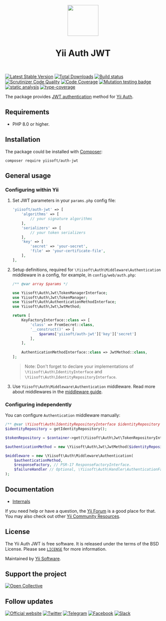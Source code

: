 <p align="center">
    <a href="https://github.com/yiisoft" target="_blank">
        <img src="https://yiisoft.github.io/docs/images/yii_logo.svg" height="100px">
    </a>
    <h1 align="center">Yii Auth JWT</h1>
    <br>
</p>

[![Latest Stable Version](https://poser.pugx.org/yiisoft/auth-jwt/v/stable.png)](https://packagist.org/packages/yiisoft/auth-jwt)
[![Total Downloads](https://poser.pugx.org/yiisoft/auth-jwt/downloads.png)](https://packagist.org/packages/yiisoft/auth-jwt)
[![Build status](https://github.com/yiisoft/auth-jwt/workflows/build/badge.svg)](https://github.com/yiisoft/auth-jwt/actions)
[![Scrutinizer Code Quality](https://scrutinizer-ci.com/g/yiisoft/auth-jwt/badges/quality-score.png?b=master)](https://scrutinizer-ci.com/g/yiisoft/auth-jwt/?branch=master)
[![Code Coverage](https://scrutinizer-ci.com/g/yiisoft/auth-jwt/badges/coverage.png?b=master)](https://scrutinizer-ci.com/g/yiisoft/auth-jwt/?branch=master)
[![Mutation testing badge](https://img.shields.io/endpoint?style=flat&url=https%3A%2F%2Fbadge-api.stryker-mutator.io%2Fgithub.com%2Fyiisoft%2Fauth-jwt%2Fmaster)](https://dashboard.stryker-mutator.io/reports/github.com/yiisoft/auth-jwt/master)
[![static analysis](https://github.com/yiisoft/auth-jwt/workflows/static%20analysis/badge.svg)](https://github.com/yiisoft/auth-jwt/actions?query=workflow%3A%22static+analysis%22)
[![type-coverage](https://shepherd.dev/github/yiisoft/auth-jwt/coverage.svg)](https://shepherd.dev/github/yiisoft/auth-jwt)

The package provides [JWT authentication](https://tools.ietf.org/html/rfc7519) method for [Yii Auth](https://github.com/yiisoft/auth/).

## Requirements

- PHP 8.0 or higher.

## Installation

The package could be installed with [Composer](https://getcomposer.org):

```shell
composer require yiisoft/auth-jwt
```

## General usage

### Configuring within Yii

1. Set JWT parameters in your `params.php` config file:

    ```php
    'yiisoft/auth-jwt' => [
        'algorithms' => [
            // your signature algorithms
        ],
        'serializers' => [
            // your token serializers
        ],
        'key' => [
            'secret' => 'your-secret',
            'file' => 'your-certificate-file',
        ],
    ],
    ```

2. Setup definitions, required for `\Yiisoft\Auth\Middleware\Authentication` middleware in a config, for example,
   in `config/web/auth.php`:

    ```php
    /** @var array $params */

    use Yiisoft\Auth\Jwt\TokenManagerInterface;
    use Yiisoft\Auth\Jwt\TokenManager;
    use Yiisoft\Auth\AuthenticationMethodInterface;
    use Yiisoft\Auth\Jwt\JwtMethod;

    return [
        KeyFactoryInterface::class => [
            'class' => FromSecret::class,
            '__construct()' => [
                $params['yiisoft/auth-jwt']['key']['secret']
            ],
        ],
        
        AuthenticationMethodInterface::class => JwtMethod::class,
    ];
    ```

    > Note: Don't forget to declare your implementations of `\Yiisoft\Auth\IdentityInterface` and `\Yiisoft\Auth\IdentityRepositoryInterface`.

3. Use `Yiisoft\Auth\Middleware\Authentication` middleware.
   Read more about middlewares in the [middleware guide](https://github.com/yiisoft/docs/blob/master/guide/en/structure/middleware.md).

### Configuring independently

You can configure `Authentication` middleware manually:

```php
/** @var \Yiisoft\Auth\IdentityRepositoryInterface $identityRepository */
$identityRepository = getIdentityRepository();

$tokenRepository = $container->get(\Yiisoft\Auth\Jwt\TokenRepositoryInterface::class);

$authenticationMethod = new \Yiisoft\Auth\Jwt\JwtMethod($identityRepository, $tokenRepository);

$middleware = new \Yiisoft\Auth\Middleware\Authentication(
    $authenticationMethod,
    $responseFactory, // PSR-17 ResponseFactoryInterface.
    $failureHandler // Optional, \Yiisoft\Auth\Handler\AuthenticationFailureHandler by default.
);
```

## Documentation

- [Internals](docs/internals.md)

If you need help or have a question, the [Yii Forum](https://forum.yiiframework.com/c/yii-3-0/63) is a good place for 
that. You may also check out other [Yii Community Resources](https://www.yiiframework.com/community).

## License

The Yii Auth JWT is free software. It is released under the terms of the BSD License.
Please see [`LICENSE`](./LICENSE.md) for more information.

Maintained by [Yii Software](https://www.yiiframework.com/).

## Support the project

[![Open Collective](https://img.shields.io/badge/Open%20Collective-sponsor-7eadf1?logo=open%20collective&logoColor=7eadf1&labelColor=555555)](https://opencollective.com/yiisoft)

## Follow updates

[![Official website](https://img.shields.io/badge/Powered_by-Yii_Framework-green.svg?style=flat)](https://www.yiiframework.com/)
[![Twitter](https://img.shields.io/badge/twitter-follow-1DA1F2?logo=twitter&logoColor=1DA1F2&labelColor=555555?style=flat)](https://twitter.com/yiiframework)
[![Telegram](https://img.shields.io/badge/telegram-join-1DA1F2?style=flat&logo=telegram)](https://t.me/yii3en)
[![Facebook](https://img.shields.io/badge/facebook-join-1DA1F2?style=flat&logo=facebook&logoColor=ffffff)](https://www.facebook.com/groups/yiitalk)
[![Slack](https://img.shields.io/badge/slack-join-1DA1F2?style=flat&logo=slack)](https://yiiframework.com/go/slack)
